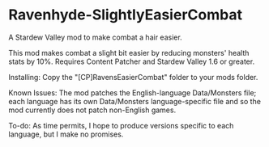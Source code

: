 # Ravenhyde-SlightlyEasierCombat
A Stardew Valley mod to make combat a hair easier.

This mod makes combat a slight bit easier by reducing monsters' health stats by 10%. Requires Content Patcher and Stardew Valley 1.6 or greater.

Installing:
Copy the "[CP]RavensEasierCombat" folder to your mods folder.

Known Issues:
The mod patches the English-language Data/Monsters file; each language has its own Data/Monsters language-specific file and so the mod currently does not patch non-English games.

To-do:
As time permits, I hope to produce versions specific to each language, but I make no promises.
